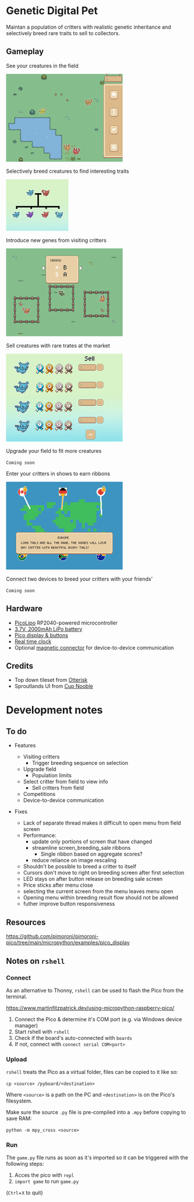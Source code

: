 # Genetic Digital Pet

Maintan a population of critters with realistic genetic inheritance and selectively breed rare traits to sell to collectors.

## Gameplay

See your creatures in the field

![](https://github.com/GarethMurden/genetibit/blob/master/screenshots/field.png?raw=true)

Selectively breed creatures to find interesting traits

![](https://github.com/GarethMurden/genetibit/blob/master/screenshots/inheritance_example.png?raw=true)

Introduce new genes from visiting critters

![](https://github.com/GarethMurden/genetibit/blob/master/screenshots/visitor.png?raw=true)

Sell creatures with rare trates at the market

![](https://github.com/GarethMurden/genetibit/blob/master/screenshots/breeding_sell.png?raw=true)

Upgrade your field to fit more creatures

`Coming soon`

Enter your critters in shows to earn ribbons

![](https://github.com/GarethMurden/genetibit/blob/master/screenshots/world_map.png?raw=true)

Connect two devices to breed your critters with your friends'

`Coming soon`

## Hardware

- [PicoLipo](https://thepihut.com/products/pico-lipo?variant=40824959467715) RP2040-powered microcontroller
- [3.7V, 2000mAh LiPo battery](https://thepihut.com/products/2000mah-3-7v-lipo-battery?variant=42143258050755)
- [Pico display & buttons](https://thepihut.com/products/pico-display-pack-2-8?variant=43884934791363)
- [Real time clock](https://thepihut.com/products/sparkfun-real-time-clock-module?variant=39559108001987)
- Optional [magnetic connector](https://thepihut.com/products/diy-magnetic-connector-straight-angle-five-contact-pins?variant=42058938253507) for device-to-device communication

## Credits

- Top down tileset from [Otterisk](https://otterisk.itch.io/)
- Sproutlands UI from [Cup Nooble](https://cupnooble.itch.io/)

# Development notes

## To do

- Features
	- Visiting critters
		- Trigger breeding sequence on selection
	- Upgrade field
		- Population limits
	- Select critter from field to view info
		- Sell critters from field
	- Competitions
	- Device-to-device communication

- Fixes
	- Lack of separate thread makes it difficult to open menu from field screen
	- Performance:
		- update only portions of screen that have changed
		- streamline screen_breeding_sale ribbons
			- Single ribbon based on aggregate scores?
		- reduce reliance on image rescaling
	- Shouldn't be possible to breed a critter to itself
	- Cursors don't move to right on breeding screen after first selection
	- LED stays on after button release on breeding sale screen
	- Price sticks after menu close
	- selecting the current screen from the menu leaves menu open
	- Opening menu within breeding result flow should not be allowed
	- futher improve button responsiveness

## Resources 

https://github.com/pimoroni/pimoroni-pico/tree/main/micropython/examples/pico_display


## Notes on `rshell`

### Connect

As an alternative to Thonny, `rshell` can be used to flash the Pico from the terminal.

https://www.martinfitzpatrick.dev/using-micropython-raspberry-pico/

1. Connect the Pico & determine it's COM port (e.g. via Windows device manager)
2. Start rshell with `rshell`
3. Check if the board's auto-connected with `boards`
4. If not, connect with `connect serial COM<port>`

### Upload

`rshell` treats the Pico as a virtual folder, files can be copied to it like so:

`cp <source> /pyboard/<destination>`

Where `<source>` is a path on the PC and `<destination>` is on the Pico's filesystem.

Make sure the source `.py` file is pre-compiled into a `.mpy` before copying to save RAM:

`python -m mpy_cross <source>`

### Run

The `game.py` file runs as soon as it's imported so it can be triggered with the following steps:

1. Acces the pico with `repl`
2.  `import game` to run `game.py`

(`Ctrl`+`X` to quit)
